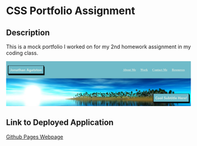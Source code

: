 # CSS Portfolio Assignment

## Description

This is a mock portfolio I worked on for my 2nd homework assignment in my coding class.

![Portfolio](./assets/images/portfolio.png)

## Link to Deployed Application

[Github Pages Webpage](https://jagatston.github.io/Horizon-Code-Refactor/)